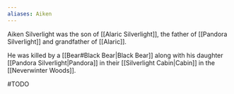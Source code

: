 ```yaml
---
aliases: Aiken
---
```

Aiken Silverlight was the son of [[Alaric Silverlight]], the father of [[Pandora Silverlight]] and grandfather of [[Alaric]].

He was killed by a [[Bear#Black Bear|Black Bear]] along with his daughter [[Pandora Silverlight|Pandora]] in their [[Silverlight Cabin|Cabin]] in the [[Neverwinter Woods]].

#TODO